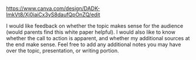 https://www.canva.com/design/DADK-lmkVt8/Xj0iaiCx3yS8daufQpOnZQ/edit


I would like feedback on whether the topic makes sense for the audience (would parents find this white paper helpful). I would also like to know whether the call to action is apparent, and whether my additional sources at the end make sense. Feel free to add any additional notes you may have over the topic, presentation, or writing portion.
